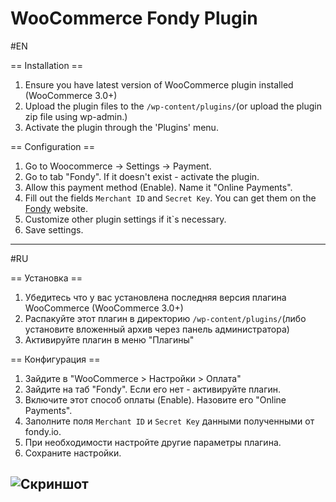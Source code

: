 WooCommerce Fondy Plugin
=========

#EN

== Installation ==

1. Ensure you have latest version of WooCommerce plugin installed (WooCommerce 3.0+)
2. Upload the plugin files to the `/wp-content/plugins/`(or upload the plugin zip file using wp-admin.)
3. Activate the plugin through the 'Plugins' menu.

== Configuration ==

1. Go to Woocommerce -> Settings -> Payment.
2. Go to tab "Fondy". If it doesn't exist - activate the plugin.
3. Allow this payment method (Enable). Name it "Online Payments".
4. Fill out the fields `Merchant ID` and `Secret Key`. You can get them on the [Fondy](https://fondy.io "official site Fondy") website.
5. Customize other plugin settings if it`s necessary.
6. Save settings.

---------

#RU

== Установка ==

1. Убедитесь что у вас установлена последняя версия плагина WooCommerce (WooCommerce 3.0+)
2. Распакуйте этот плагин в директорию `/wp-content/plugins/`(либо установите вложенный архив через панель администратора)
3. Активируйте плагин в меню "Плагины"


== Конфигурация ==

1. Зайдите в "WooCommerce > Настройки > Оплата"
2. Зайдите на таб "Fondy". Если его нет - активируйте плагин.
3. Включите этот способ оплаты (Enable). Назовите его "Online Payments".
4. Заполните поля `Merchant ID` и `Secret Key` данными полученными от fondy.io.
5. При необходимости настройте другие параметры плагина.
6. Сохраните настройки.


![Скриншот][1]
----

[1]: https://raw.githubusercontent.com/cloudipsp/wordpress/master/woocommerce/settings1.png
